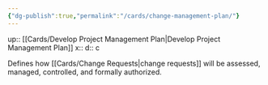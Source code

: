 ```yaml
---
{"dg-publish":true,"permalink":"/cards/change-management-plan/"}
---
```


up:: [[Cards/Develop Project Management Plan\|Develop Project Management Plan]] 
x:: 
d:: c

Defines how [[Cards/Change Requests\|change requests]] will be assessed, managed, controlled, and formally authorized.